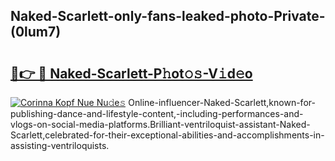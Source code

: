 ## Naked-Scarlett-only-fans​-leaked-photo​-Private-(0lum7)


# <h2><a href="https://mediaupload.pro?title=Naked-Scarlett&ref=git">🔗👉 🔴 Naked-Scarlett-P𝚑ot𝚘𝚜-V𝚒d𝚎o</a></h2>

[![Corinna Kopf Nue Nu𝚍e𝚜](https://i.imgur.com/0qMVB7G.gif)](https://mediaupload.pro?title=Naked-Scarlett&ref=git)
Online-influencer-Naked-Scarlett,known-for-publishing-dance-and-lifestyle-content,-including-performances-and-vlogs-on-social-media-platforms.Brilliant-ventriloquist-assistant-Naked-Scarlett,celebrated-for-their-exceptional-abilities-and-accomplishments-in-assisting-ventriloquists.  
